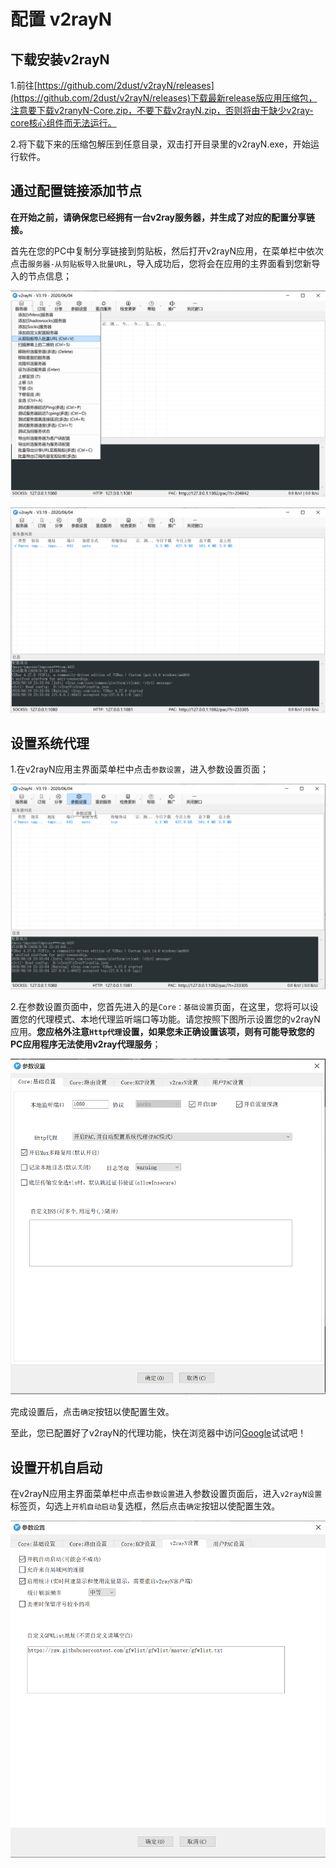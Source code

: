 # 配置 v2rayN

## 下载安装v2rayN

1.前往[https://github.com/2dust/v2rayN/releases](https://github.com/2dust/v2rayN/releases)下载最新release版应用压缩包，注意要下载v2ranyN-Core.zip，不要下载v2rayN.zip，否则将由于缺少v2ray-core核心组件而无法运行。

2.将下载下来的压缩包解压到任意目录，双击打开目录里的v2rayN.exe，开始运行软件。

## 通过配置链接添加节点

**在开始之前，请确保您已经拥有一台v2ray服务器，并生成了对应的配置分享链接。**

首先在您的PC中复制分享链接到剪贴板，然后打开v2rayN应用，在菜单栏中依次点击`服务器-从剪贴板导入批量URL`，导入成功后，您将会在应用的主界面看到您新导入的节点信息；

![导入配置链接](/v2rayn_cn_step_0.PNG)

![导入成功](/v2rayn_cn_step_1.PNG)



## 设置系统代理

1.在v2rayN应用主界面菜单栏中点击`参数设置`，进入参数设置页面；

![进入参数设置页面](/v2rayn_cn_step_2.PNG)

2.在参数设置页面中，您首先进入的是`Core：基础设置`页面，在这里，您将可以设置您的代理模式、本地代理监听端口等功能。请您按照下图所示设置您的v2rayN应用。**您应格外注意`Http代理`设置，如果您未正确设置该项，则有可能导致您的PC应用程序无法使用v2ray代理服务**；

![参数设置页面](/v2rayn_cn_step_3.PNG)

完成设置后，点击`确定`按钮以使配置生效。

至此，您已配置好了v2rayN的代理功能，快在浏览器中访问[Google](https://google.com)试试吧！

## 设置开机自启动

在v2rayN应用主界面菜单栏中点击`参数设置`进入参数设置页面后，进入`v2rayN设置`标签页，勾选上`开机自动启动`复选框，然后点击`确定`按钮以使配置生效。

![设置开机自启动](/v2rayn_cn_step_4.PNG)